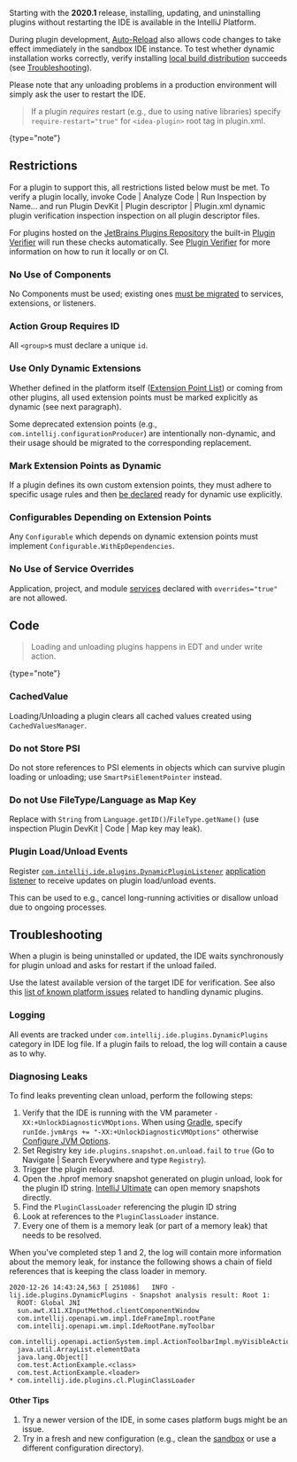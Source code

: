 [//]: # (title: Dynamic Plugins)

<!-- Copyright 2000-2022 JetBrains s.r.o. and other contributors. Use of this source code is governed by the Apache 2.0 license that can be found in the LICENSE file. -->

Starting with the **2020.1** release, installing, updating, and uninstalling plugins without restarting the IDE is available in the IntelliJ Platform.

During plugin development, [Auto-Reload](ide_development_instance.md#enabling-auto-reload) also allows code changes to take effect immediately in the sandbox IDE instance.
To test whether dynamic installation works correctly, verify installing [local build distribution](deployment.md#building-distribution) succeeds (see [Troubleshooting](#troubleshooting)).

Please note that any unloading problems in a production environment will simply ask the user to restart the IDE.

 > If a plugin _requires_ restart (e.g., due to using native libraries) specify `require-restart="true"` for `<idea-plugin>` root tag in <path>plugin.xml</path>.
 >
 {type="note"}

## Restrictions

For a plugin to support this, all restrictions listed below must be met.
To verify a plugin locally, invoke <menupath>Code | Analyze Code | Run Inspection by Name...</menupath> and run <control>Plugin DevKit | Plugin descriptor | Plugin.xml dynamic plugin verification inspection</control> inspection on all plugin descriptor files.

For plugins hosted on the [JetBrains Plugins Repository](https://plugins.jetbrains.com) the built-in [Plugin Verifier](https://blog.jetbrains.com/platform/2018/07/plugins-repository-now-integrates-with-the-plugin-verification-tool/) will run these checks automatically.
See [Plugin Verifier](api_changes_list.md#plugin-verifier) for more information on how to run it locally or on CI.

### No Use of Components

No Components must be used; existing ones [must be migrated](plugin_components.md) to services, extensions, or listeners.

### Action Group Requires ID

All `<group>`s must declare a unique `id`.

### Use Only Dynamic Extensions

Whether defined in the platform itself ([Extension Point List](extension_point_list.md)) or coming from other plugins, all used extension points must be marked explicitly as dynamic (see next paragraph).

Some deprecated extension points (e.g., `com.intellij.configurationProducer`) are intentionally non-dynamic, and their usage should be migrated to the corresponding replacement.

### Mark Extension Points as Dynamic

If a plugin defines its own custom extension points, they must adhere to specific usage rules and then [be declared](plugin_extension_points.md#dynamic-extension-points) ready for dynamic use explicitly.

### Configurables Depending on Extension Points

Any `Configurable` which depends on dynamic extension points must implement `Configurable.WithEpDependencies`.

### No Use of Service Overrides

Application, project, and module [services](plugin_services.md) declared with `overrides="true"` are not allowed.

## Code

 >  Loading and unloading plugins happens in EDT and under write action.
 >
 {type="note"}

### CachedValue

Loading/Unloading a plugin clears all cached values created using `CachedValuesManager`.

### Do not Store PSI

Do not store references to PSI elements in objects which can survive plugin loading or unloading; use `SmartPsiElementPointer` instead.

### Do not Use FileType/Language as Map Key

Replace with `String` from `Language.getID()`/`FileType.getName()` (use inspection <control>Plugin DevKit | Code | Map key may leak</control>).

### Plugin Load/Unload Events
Register [`com.intellij.ide.plugins.DynamicPluginListener`](upsource:///platform/core-impl/src/com/intellij/ide/plugins/DynamicPluginListener.kt) [application listener](plugin_listeners.md) to receive updates on plugin load/unload events.

This can be used to e.g., cancel long-running activities or disallow unload due to ongoing processes.

## Troubleshooting

When a plugin is being uninstalled or updated, the IDE waits synchronously for plugin unload and asks for restart if the unload failed.

Use the latest available version of the target IDE for verification. See also this [list of known platform issues](https://youtrack.jetbrains.com/issues/IDEA?q=%23dynamic-plugins%20) related to handling dynamic plugins.

### Logging

All events are tracked under `com.intellij.ide.plugins.DynamicPlugins` category in IDE log file. If a plugin fails to reload, the log will contain a cause as to why.

### Diagnosing Leaks

To find leaks preventing clean unload, perform the following steps:

1. Verify that the IDE is running with the VM parameter `-XX:+UnlockDiagnosticVMOptions`. When using [Gradle](gradle_guide.md), specify `runIde.jvmArgs += "-XX:+UnlockDiagnosticVMOptions"` otherwise [Configure JVM Options](https://www.jetbrains.com/help/idea/tuning-the-ide.html#procedure-jvm-options).
2. Set Registry key `ide.plugins.snapshot.on.unload.fail` to `true` (Go to <menupath>Navigate | Search Everywhere</menupath> and type `Registry`).
3. Trigger the plugin reload.
3. Open the <path>.hprof</path> memory snapshot generated on plugin unload, look for the plugin ID string. [IntelliJ Ultimate](https://www.jetbrains.com/help/idea/analyze-hprof-memory-snapshots.html) can open memory snapshots directly.
4. Find the `PluginClassLoader` referencing the plugin ID string
5. Look at references to the `PluginClassLoader` instance.
6. Every one of them is a memory leak (or part of a memory leak) that needs to be resolved.

When you've completed step 1 and 2, the log will contain more information about the memory leak, for instance the following shows a chain of field references that
is keeping the class loader in memory.

```text
2020-12-26 14:43:24,563 [ 251086]   INFO - lij.ide.plugins.DynamicPlugins - Snapshot analysis result: Root 1:
  ROOT: Global JNI
  sun.awt.X11.XInputMethod.clientComponentWindow
  com.intellij.openapi.wm.impl.IdeFrameImpl.rootPane
  com.intellij.openapi.wm.impl.IdeRootPane.myToolbar
  com.intellij.openapi.actionSystem.impl.ActionToolbarImpl.myVisibleActions
  java.util.ArrayList.elementData
  java.lang.Object[]
  com.test.ActionExample.<class>
  com.test.ActionExample.<loader>
* com.intellij.ide.plugins.cl.PluginClassLoader
```


#### Other Tips

1. Try a newer version of the IDE, in some cases platform bugs might be an issue.
2. Try in a fresh and new configuration (e.g., clean the [sandbox](ide_development_instance.md#the-development-instance-sandbox-directory) or use a different configuration directory).
